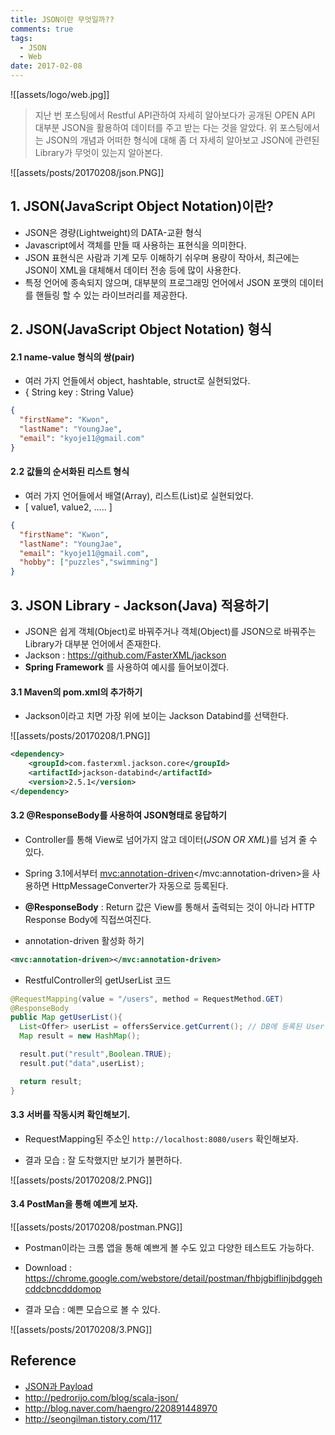 ```yaml
---
title: JSON이란 무엇일까??
comments: true
tags:
  - JSON
  - Web
date: 2017-02-08
---
```


![[assets/logo/web.jpg]]

> 지난 번 포스팅에서 Restful API관하여 자세히 알아보다가 공개된 OPEN API 대부분 JSON을 활용하여 데이터를 주고 받는 다는 것을 알았다. 위 포스팅에서는 JSON의 개념과 어떠한 형식에 대해 좀 더 자세히 알아보고 JSON에 관련된 Library가 무엇이 있는지 알아본다.

![[assets/posts/20170208/json.PNG]]

## 1. JSON(JavaScript Object Notation)이란?
- JSON은 경량(Lightweight)의 DATA-교환 형식
- Javascript에서 객체를 만들 때 사용하는 표현식을 의미한다.
- JSON 표현식은 사람과 기계 모두 이해하기 쉬우며 용량이 작아서, 최근에는 JSON이 XML을 대체해서 데이터 전송 등에 많이 사용한다.
- 특정 언어에 종속되지 않으며, 대부분의 프로그래밍 언어에서 JSON 포맷의 데이터를 핸들링 할 수 있는 라이브러리를 제공한다.

## 2. JSON(JavaScript Object Notation) 형식

#### 2.1 name-value 형식의 쌍(pair)
- 여러 가지 언들에서 object, hashtable, struct로 실현되었다.
- { String key :  String Value}

```json
{
  "firstName": "Kwon",
  "lastName": "YoungJae",
  "email": "kyoje11@gmail.com"
}
```

#### 2.2 값들의 순서화된 리스트 형식
- 여러 가지 언어들에서 배열(Array), 리스트(List)로 실현되었다.
- [ value1, value2, ..... ]

```json
{
  "firstName": "Kwon",
  "lastName": "YoungJae",
  "email": "kyoje11@gmail.com",
  "hobby": ["puzzles","swimming"]
}
```

## 3. JSON Library - Jackson(Java) 적용하기
- JSON은 쉽게 객체(Object)로 바꿔주거나 객체(Object)를 JSON으로 바꿔주는 Library가 대부분 언어에서 존재한다.
- Jackson : <https://github.com/FasterXML/jackson>
- **Spring Framework** 를 사용하여 예시를 들어보이겠다.

#### 3.1 Maven의 pom.xml의 추가하기
- Jackson이라고 치면 가장 위에 보이는 Jackson Databind를 선택한다.

![[assets/posts/20170208/1.PNG]]

```xml
<dependency>
    <groupId>com.fasterxml.jackson.core</groupId>
    <artifactId>jackson-databind</artifactId>
    <version>2.5.1</version>
</dependency>
```

#### 3.2 @ResponseBody를 사용하여 JSON형태로 응답하기
- Controller를 통해 View로 넘어가지 않고 데이터(*JSON OR XML*)를 넘겨 줄 수 있다.
- Spring 3.1에서부터 <mvc:annotation-driven></mvc:annotation-driven>을 사용하면 HttpMessageConverter가 자동으로 등록된다.
- **@ResponseBody** : Return 값은 View를 통해서 출력되는 것이 아니라 HTTP Response Body에 직접쓰여진다.

- annotation-driven 활성화 하기

```xml
<mvc:annotation-driven></mvc:annotation-driven>
```

- RestfulController의 getUserList 코드

```java
@RequestMapping(value = "/users", method = RequestMethod.GET)
@ResponseBody
public Map getUserList(){
  List<Offer> userList = offersService.getCurrent(); // DB에 등록된 User List를 받아온다.
  Map result = new HashMap();

  result.put("result",Boolean.TRUE);
  result.put("data",userList);

  return result;
}
```

#### 3.3 서버를 작동시켜 확인해보기.
- RequestMapping된 주소인 `http://localhost:8080/users` 확인해보자.

- 결과 모습 : 잘 도착했지만 보기가 불편하다.

![[assets/posts/20170208/2.PNG]]


#### 3.4 PostMan을 통해 예쁘게 보자.

![[assets/posts/20170208/postman.PNG]]

- Postman이라는 크롬 앱을 통해 예쁘게 볼 수도 있고 다양한 테스트도 가능하다.

- Download : <https://chrome.google.com/webstore/detail/postman/fhbjgbiflinjbdggehcddcbncdddomop>

- 결과 모습 : 예쁜 모습으로 볼 수 있다.

![[assets/posts/20170208/3.PNG]]


## Reference
- [JSON과 Payload](https://minieetea.com/2017/03/archives/5001)
- <http://pedrorijo.com/blog/scala-json/>
- <http://blog.naver.com/haengro/220891448970>
- <http://seongilman.tistory.com/117>